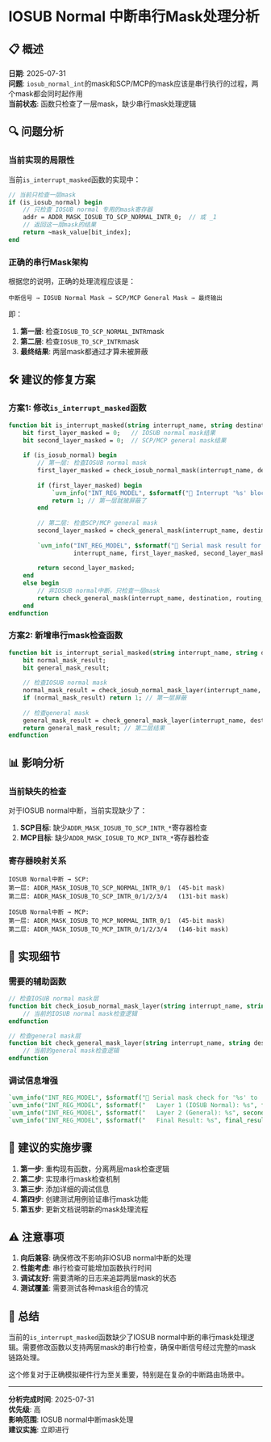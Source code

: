# IOSUB Normal 中断串行Mask处理分析

## 📋 概述

**日期**: 2025-07-31  
**问题**: `iosub_normal_int`的mask和SCP/MCP的mask应该是串行执行的过程，两个mask都会同时起作用  
**当前状态**: 函数只检查了一层mask，缺少串行mask处理逻辑  

## 🔍 问题分析

### 当前实现的局限性
当前`is_interrupt_masked`函数的实现中：

```systemverilog
// 当前只检查一层mask
if (is_iosub_normal) begin
    // 只检查 IOSUB normal 专用的mask寄存器
    addr = ADDR_MASK_IOSUB_TO_SCP_NORMAL_INTR_0;  // 或 _1
    // 返回这一层mask的结果
    return ~mask_value[bit_index];
end
```

### 正确的串行Mask架构
根据您的说明，正确的处理流程应该是：

```
中断信号 → IOSUB Normal Mask → SCP/MCP General Mask → 最终输出
```

即：
1. **第一层**: 检查`IOSUB_TO_SCP_NORMAL_INTR`mask
2. **第二层**: 检查`IOSUB_TO_SCP_INTR`mask  
3. **最终结果**: 两层mask都通过才算未被屏蔽

## 🛠️ 建议的修复方案

### 方案1: 修改`is_interrupt_masked`函数
```systemverilog
function bit is_interrupt_masked(string interrupt_name, string destination, int_routing_model routing_model);
    bit first_layer_masked = 0;   // IOSUB normal mask结果
    bit second_layer_masked = 0;  // SCP/MCP general mask结果
    
    if (is_iosub_normal) begin
        // 第一层: 检查IOSUB normal mask
        first_layer_masked = check_iosub_normal_mask(interrupt_name, destination, routing_model);
        
        if (first_layer_masked) begin
            `uvm_info("INT_REG_MODEL", $sformatf("🚫 Interrupt '%s' blocked by IOSUB normal mask", interrupt_name), UVM_HIGH)
            return 1; // 第一层就被屏蔽了
        end
        
        // 第二层: 检查SCP/MCP general mask
        second_layer_masked = check_general_mask(interrupt_name, destination, routing_model);
        
        `uvm_info("INT_REG_MODEL", $sformatf("🔗 Serial mask result for '%s': normal_mask=%b, general_mask=%b, final=%b", 
                  interrupt_name, first_layer_masked, second_layer_masked, second_layer_masked), UVM_HIGH)
        
        return second_layer_masked;
    end
    else begin
        // 非IOSUB normal中断，只检查一层mask
        return check_general_mask(interrupt_name, destination, routing_model);
    end
endfunction
```

### 方案2: 新增串行mask检查函数
```systemverilog
function bit is_interrupt_serial_masked(string interrupt_name, string destination, int_routing_model routing_model);
    bit normal_mask_result;
    bit general_mask_result;
    
    // 检查IOSUB normal mask
    normal_mask_result = check_iosub_normal_mask_layer(interrupt_name, destination, routing_model);
    if (normal_mask_result) return 1; // 第一层屏蔽
    
    // 检查general mask
    general_mask_result = check_general_mask_layer(interrupt_name, destination, routing_model);
    return general_mask_result; // 第二层结果
endfunction
```

## 📊 影响分析

### 当前缺失的检查
对于IOSUB normal中断，当前实现缺少了：

1. **SCP目标**: 缺少`ADDR_MASK_IOSUB_TO_SCP_INTR_*`寄存器检查
2. **MCP目标**: 缺少`ADDR_MASK_IOSUB_TO_MCP_INTR_*`寄存器检查

### 寄存器映射关系
```
IOSUB Normal中断 → SCP:
第一层: ADDR_MASK_IOSUB_TO_SCP_NORMAL_INTR_0/1  (45-bit mask)
第二层: ADDR_MASK_IOSUB_TO_SCP_INTR_0/1/2/3/4   (131-bit mask)

IOSUB Normal中断 → MCP:
第一层: ADDR_MASK_IOSUB_TO_MCP_NORMAL_INTR_0/1  (45-bit mask)  
第二层: ADDR_MASK_IOSUB_TO_MCP_INTR_0/1/2/3/4   (146-bit mask)
```

## 🔧 实现细节

### 需要的辅助函数
```systemverilog
// 检查IOSUB normal mask层
function bit check_iosub_normal_mask_layer(string interrupt_name, string destination, int_routing_model routing_model);
    // 当前的IOSUB normal mask检查逻辑
endfunction

// 检查general mask层  
function bit check_general_mask_layer(string interrupt_name, string destination, int_routing_model routing_model);
    // 当前的general mask检查逻辑
endfunction
```

### 调试信息增强
```systemverilog
`uvm_info("INT_REG_MODEL", $sformatf("🔗 Serial mask check for '%s' to '%s':", interrupt_name, destination), UVM_HIGH)
`uvm_info("INT_REG_MODEL", $sformatf("   Layer 1 (IOSUB Normal): %s", first_layer_masked ? "BLOCKED" : "PASSED"), UVM_HIGH)
`uvm_info("INT_REG_MODEL", $sformatf("   Layer 2 (General): %s", second_layer_masked ? "BLOCKED" : "PASSED"), UVM_HIGH)
`uvm_info("INT_REG_MODEL", $sformatf("   Final Result: %s", final_result ? "MASKED" : "ENABLED"), UVM_HIGH)
```

## 🎯 建议的实施步骤

1. **第一步**: 重构现有函数，分离两层mask检查逻辑
2. **第二步**: 实现串行mask检查机制
3. **第三步**: 添加详细的调试信息
4. **第四步**: 创建测试用例验证串行mask功能
5. **第五步**: 更新文档说明新的mask处理流程

## ⚠️ 注意事项

1. **向后兼容**: 确保修改不影响非IOSUB normal中断的处理
2. **性能考虑**: 串行检查可能增加函数执行时间
3. **调试友好**: 需要清晰的日志来追踪两层mask的状态
4. **测试覆盖**: 需要测试各种mask组合的情况

## 📝 总结

当前的`is_interrupt_masked`函数缺少了IOSUB normal中断的串行mask处理逻辑。需要修改函数以支持两层mask的串行检查，确保中断信号经过完整的mask链路处理。

这个修复对于正确模拟硬件行为至关重要，特别是在复杂的中断路由场景中。

---
**分析完成时间**: 2025-07-31  
**优先级**: 高  
**影响范围**: IOSUB normal中断mask处理  
**建议实施**: 立即进行
